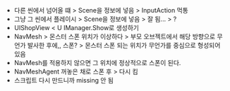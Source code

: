 - 다른 씬에서 넘어올 떄 > Scene을 정보에 넣음 > InputAction 먹통
- 그냥 그 씬에서 플레이시 > Scene을 정보에 넣음 > 잘 됨... > ?
- UIShopView < U IManager.Show로 생성하기
- NavMesh > 몬스터 스폰 위치가 이상하다 > 부모 오브젝트에서 해당 방향으로 무언가 발사한 후에,, 스폰? > 몬스터 스폰 되는 위치가 무언가를 중심으로 형성되어 있음
- NavMesh를 적용하지 않으면 그 위치에 정상적으로 스폰이 된다.
- NavMeshAgent 꺼놓은 채로 스폰 후 > 다시 킴
- 스크립트 다시 만드니까 missing 안 됨